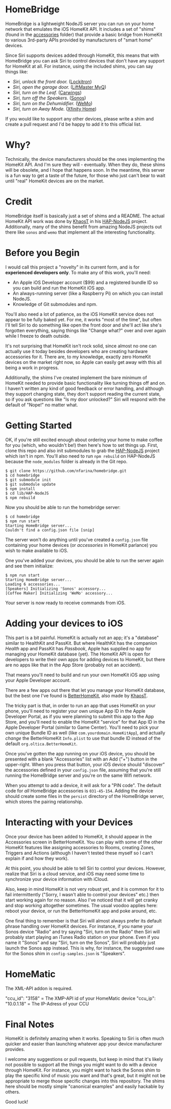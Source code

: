 
# HomeBridge

HomeBridge is a lightweight NodeJS server you can run on your home network that emulates the iOS HomeKit API. It includes a set of "shims" (found in the [accessories](accessories/) folder) that provide a basic bridge from HomeKit to various 3rd-party APIs provided by manufacturers of "smart home" devices.

Since Siri supports devices added through HomeKit, this means that with HomeBridge you can ask Siri to control devices that don't have any support for HomeKit at all. For instance, using the included shims, you can say things like:

 * _Siri, unlock the front door._ ([Lockitron](https://lockitron.com))
 * _Siri, open the garage door._ ([LiftMaster MyQ](https://www.myliftmaster.com))
 * _Siri, turn on the Leaf._ ([Carwings](http://www.nissanusa.com/innovations/carwings.article.html))
 * _Siri, turn off the Speakers._ ([Sonos](http://www.sonos.com))
 * _Siri, turn on the Dehumidifier._ ([WeMo](http://www.belkin.com/us/Products/home-automation/c/wemo-home-automation/))
 * _Siri, turn on Away Mode._ ([Xfinity Home](http://www.comcast.com/home-security.html))

If you would like to support any other devices, please write a shim and create a pull request and I'd be happy to add it to this official list.

# Why?

Technically, the device manufacturers should be the ones implementing the HomeKit API. And I'm sure they will - eventually. When they do, these shims will be obsolete, and I hope that happens soon. In the meantime, this server is a fun way to get a taste of the future, for those who just can't bear to wait until "real" HomeKit devices are on the market.

# Credit

HomeBridge itself is basically just a set of shims and a README. The actual HomeKit API work was done by [KhaosT](http://twitter.com/khaost) in his [HAP-NodeJS](https://github.com/KhaosT/HAP-NodeJS) project. Additionally, many of the shims benefit from amazing NodeJS projects out there like `sonos` and `wemo` that implement all the interesting functionality.

# Before you Begin

I would call this project a "novelty" in its current form, and is for **experienced developers only**. To make any of this work, you'll need:

 * An Apple iOS Developer account ($99) and a registered bundle ID so you can build and run the HomeKit iOS app.
 * An always-running server (like a Raspberry Pi) on which you can install NodeJS.
 * Knowledge of Git submodules and npm.

You'll also need a lot of patience, as the iOS HomeKit service does not appear to be fully baked yet. For me, it works "most of the time", but often I'll tell Siri to do something like open the front door and she'll act like she's forgotten everything, saying things like "Change what?" over and over again while I freeze to death outside.

It's not surprising that HomeKit isn't rock solid, since almost no one can actually use it today besides developers who are creating hardware accessories for it. There are, to my knowledge, exactly zero HomeKit devices on the market right now, so Apple can easily get away with this all being a work in progress.

Additionally, the shims I've created implement the bare minimum of HomeKit needed to provide basic functionality like turning things off and on. I haven't written any kind of good feedback or error handling, and although they support changing state, they don't support reading the current state, so if you ask questions like "Is my door unlocked?" Siri will respond with the default of "Nope!" no matter what.

# Getting Started

OK, if you're still excited enough about ordering your home to make coffee for you (which, who wouldn't be!) then here's how to set things up. First, clone this repo and also init submodules to grab the [HAP-NodeJS](https://github.com/KhaosT/HAP-NodeJS) project which isn't in npm. You'll also need to run `npm rebuild` on HAP-NodeJS because the `node_modules` folder is already in the Git repo.

    $ git clone https://github.com/nfarina/homebridge.git
    $ cd homebridge
    $ git submodule init
    $ git submodule update
    $ npm install
    $ cd lib/HAP-NodeJS
    $ npm rebuild

Now you should be able to run the homebridge server:

    $ cd homebridge
    $ npm run start
    Starting HomeBridge server...
    Couldn't find a config.json file [snip]

The server won't do anything until you've created a `config.json` file containing your home devices (or _accessories_ in HomeKit parlance) you wish to make available to iOS.

One you've added your devices, you should be able to run the server again and see them initialize:

    $ npm run start
    Starting HomeBridge server...
    Loading 6 accessories...
    [Speakers] Initializing 'Sonos' accessory...
    [Coffee Maker] Initializing 'WeMo' accessory...

Your server is now ready to receive commands from iOS.

# Adding your devices to iOS

This part is a bit painful. HomeKit is actually not an app; it's a "database" similar to HealthKit and PassKit. But where HealthKit has the companion _Health_ app and PassKit has _Passbook_, Apple has supplied no app for managing your HomeKit database (yet). The HomeKit API is open for developers to write their own apps for adding devices to HomeKit, but there are no apps like that in the App Store (probably not an accident).

That means you'll need to build and run your own HomeKit iOS app using your Apple Developer account.

There are a few apps out there that let you manage your HomeKit database, but the best one I've found is [BetterHomeKit](https://github.com/KhaosT/HomeKit-Demo), also made by [KhaosT](http://twitter.com/khaost).

The tricky part is that, in order to run an app that uses HomeKit on your phone, you'll need to register your own unique App ID in the Apple Developer Portal, as if you were planning to submit this app to the App Store, and you'll need to enable the HomeKit "service" for that App ID in the Apple Developer Portal (similar to Game Center). You'll need to pick your own unique Bundle ID as well (like `com.yourdomain.HomeKitApp`), and actually _change_ the BetterHomeKit `Info.plist` to use that bundle ID instead of the default `org.oltica.BetterHomeKit`.

Once you've gotten the app running on your iOS device, you should be presented with a blank "Accessories" list with an Add ("+") button in the upper-right. When you press that button, your iOS device should "discover" the accessories defined in your `config.json` file, assuming that you're still running the HomeBridge server and you're on the same Wifi network.

When you attempt to add a device, it will ask for a "PIN code". The default code for _all_ HomeBridge accessories is `031-45-154`. Adding the device should create some files in the `persist` directory of the HomeBridge server, which stores the pairing relationship.

# Interacting with your Devices

Once your device has been added to HomeKit, it should appear in the Accessories screen in BetterHomeKit. You can play with some of the other HomeKit features like assigning accessories to Rooms, creating Zones, Triggers and Actions (although I haven't tested these myself so I can't explain if and how they work).

At this point, you should be able to tell Siri to control your devices. However, realize that Siri is a cloud service, and iOS may need some time to synchronize your device information with iCloud.

Also, keep in mind HomeKit is not very robust yet, and it is common for it to fail intermittently ("Sorry, I wasn't able to control your devices" etc.) then start working again for no reason. Also I've noticed that it will get cranky and stop working altogether sometimes. The usual voodoo applies here: reboot your device, or run the BetterHomeKit app and poke around, etc.

One final thing to remember is that Siri will almost always prefer its default phrase handling over HomeKit devices. For instance, if you name your Sonos device "Radio" and try saying "Siri, turn on the Radio" then Siri will probably start playing an iTunes Radio station on your phone. Even if you name it "Sonos" and say "Siri, turn on the Sonos", Siri will probably just launch the Sonos app instead. This is why, for instance, the suggested `name` for the Sonos shim in `config-samples.json` is "Speakers".
# HomeMatic

The XML-API addon is required.

"ccu_id": "3158" = The XMP-API id of your HomeMatic device 
"ccu_ip": "10.0.1.18" = The IP-Adress of your CCU

# Final Notes

HomeKit is definitely amazing when it works. Speaking to Siri is often much quicker and easier than launching whatever app your device manufacturer provides.

I welcome any suggestions or pull requests, but keep in mind that it's likely not possible to support all the things you might want to do with a device through HomeKit. For instance, you might want to hack the Sonos shim to play the specific kind of music you want and that's great, but it might not be appropriate to merge those specific changes into this repository. The shims here should be mostly simple "canonical examples" and easily hackable by others.

Good luck!
